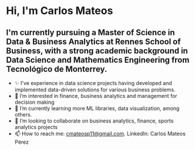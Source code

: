 # Hi, I'm Carlos Mateos
  ## I'm currently pursuing a Master of Science in Data & Business Analytics at Rennes School of Business, with a strong academic background in Data Science and Mathematics Engineering from Tecnológico de Monterrey. 
- ✨ I've experience in data science projects having developed and implemented data-driven solutions for various business problems.
- 👀 I’m interested in finance, business analytics and management for decision making
- 🌱 I’m currently learning more ML libraries, data visualization, among others.
- 💞️ I’m looking to collaborate on business analytics, finance, sports analytics projects
- 📫 How to reach me: cmateosp11@gmail.com.  LinkedIn: Carlos Mateos Pérez
